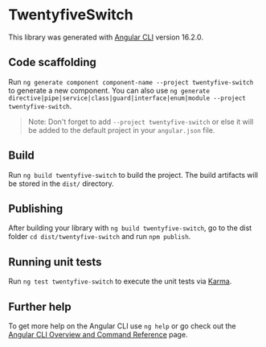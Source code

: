 # TwentyfiveSwitch

This library was generated with [Angular CLI](https://github.com/angular/angular-cli) version 16.2.0.

## Code scaffolding

Run `ng generate component component-name --project twentyfive-switch` to generate a new component. You can also use `ng generate directive|pipe|service|class|guard|interface|enum|module --project twentyfive-switch`.
> Note: Don't forget to add `--project twentyfive-switch` or else it will be added to the default project in your `angular.json` file. 

## Build

Run `ng build twentyfive-switch` to build the project. The build artifacts will be stored in the `dist/` directory.

## Publishing

After building your library with `ng build twentyfive-switch`, go to the dist folder `cd dist/twentyfive-switch` and run `npm publish`.

## Running unit tests

Run `ng test twentyfive-switch` to execute the unit tests via [Karma](https://karma-runner.github.io).

## Further help

To get more help on the Angular CLI use `ng help` or go check out the [Angular CLI Overview and Command Reference](https://angular.io/cli) page.
